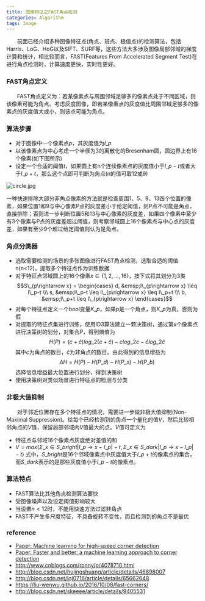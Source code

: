 ```yaml
---
title: 图像特征之FAST角点检测
categories: Algorithm
tags: Image
---
```

&emsp;&emsp;前面已经介绍多种图像特征点(角点、斑点、极值点)的检测算法，包括Harris、LoG、HoG以及SIFT、SURF等，这些方法大多涉及图像局部邻域的梯度计算和统计，相比较而言，FAST(Features From Accelerated Segment Test)在进行角点检测时，计算速度更快，实时性更好。
<!-- more -->

### FAST角点定义
&emsp;&emsp;FAST角点定义为：若某像素点与周围邻域足够多的像素点处于不同区域，则该像素可能为角点。考虑灰度图像，即若某像素点的灰度值比周围邻域足够多的像素点的灰度值大或小，则该点可能为角点。

### 算法步骤
- 对于图像中一个像素点$p$，其灰度值为$I\_p$
- 以该像素点为中心考虑一个半径为3的离散化的Bresenham圆，圆边界上有16个像素(如下图所示)
- 设定一个合适的阈值$t$，如果圆上有n个连续像素点的灰度值小于$I\_p-t$或者大于$I\_p+t$，那么这个点即可判断为角点(n的值可取12或9)

<img src="https://ooo.0o0.ooo/2017/07/10/596386112222c.jpg" alt="circle.jpg" />

一种快速排除大部分非角点像素的方法就是检查周围1、5、9、13四个位置的像素，如果位置1和9与中心像素P点的灰度差小于给定阈值，则P点不可能是角点，直接排除；否则进一步判断位置5和13与中心像素的灰度差，如果四个像素中至少有3个像素与P点的灰度差超过阈值，则考察邻域圆上16个像素点与中心点的灰度差，如果有至少9个超过给定阈值则认为是角点。

### 角点分类器
- 选取需要检测的场景的多张图像进行FAST角点检测，选取合适的阈值n(n<12)，提取多个特征点作为训练数据
- 对于特征点邻域圆上的16个像素$x \in \{1,2,...,16 \}$，按下式将其划分为3类
$$S\_{p\rightarrow x} = \begin{cases} d, &emsp;I\_{p\rightarrow x} \leq I\_p-t \\\ s, &emsp;I\_p-t \leq I\_{p\rightarrow x} \leq I\_p+t \\\ b, &emsp;I\_p+t \leq  I\_{p\rightarrow x} \end{cases}$$
- 对每个特征点定义一个bool变量$K\_p$，如果$p$是一个角点，则$K\_p$为真，否则为假
- 对提取的特征点集进行训练，使用ID3算法建立一颗决策树，通过第$x$个像素点进行决策树的划分，对集合$P$，得到熵值为
$$H(P)=(c+\hat{c})log\_2 (c+\hat{c})-clog\_2 c - \hat{c}log\_2 \hat{c} $$
其中$c$为角点的数目，$\hat{c}$为非角点的数目。由此得到的信息增益为
$$\Delta H = H(P) - H(P\_d) - H(P\_s) - H(P\_b)$$
选择信息增益最大位置进行划分，得到决策树
- 使用决策树对类似场景进行特征点的检测与分类

### 非极大值抑制
&emsp;&emsp;对于邻近位置存在多个特征点的情况，需要进一步做非极大值抑制(Non-Maximal Suppression)。给每个已经检测到的角点一个量化的值$V$，然后比较相邻角点的$V$值，保留局部邻域内$V$值最大的点。$V$值可定义为
- 特征点与邻域16个像素点灰度绝对差值的和
- $V = max(\Sigma\_{x \in S\_{bright}} |I\_{p\rightarrow x} - I\_p| - t, \Sigma\_{x \in S\_{dark}} |I\_{p\rightarrow x} - I\_p| - t)$
式中，$S\_{bright}$是16个邻域像素点中灰度值大于$I\_p+t$的像素点的集合，而$S\_{dark}$表示的是那些灰度值小于$I\_p−t$的像素点。

### 算法特点
- FAST算法比其他角点检测算法要快
- 受图像噪声以及设定阈值影响较大
- 当设置$n<12$时，不能用快速方法过滤非角点
- FAST不产生多尺度特征，不具备旋转不变性，而且检测到的角点不是最优

### reference
- [Paper: Machine learning for high-speed corner detection](https://www.edwardrosten.com/work/rosten_2006_machine.pdf)
- [Paper: Faster and better: a machine learning approach to corner detection](https://pdfs.semanticscholar.org/a963/288ffecda4fd2bc475efe7cfb59ab094e7c1.pdf)
- http://www.cnblogs.com/ronny/p/4078710.html
- http://blog.csdn.net/hujingshuang/article/details/46898007
- http://blog.csdn.net/lql0716/article/details/65662648
- https://liu-wenwu.github.io/2016/10/08/fast-corners/
- http://blog.csdn.net/skeeee/article/details/9405531